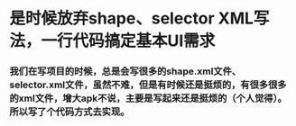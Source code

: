 # 是时候放弃shape、selector XML写法，一行代码搞定基本UI需求
### 我们在写项目的时候，总是会写很多的shape.xml文件、selector.xml文件，虽然不难，但是有时候还是挺烦的，有很多很多的xml文件，增大apk不说，主要是写起来还是挺烦的（个人觉得）。所以写了个代码方式去实现。
